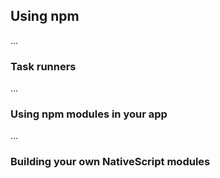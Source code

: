 ## Using npm

...

### Task runners

...

### Using npm modules in your app

...

### Building your own NativeScript modules